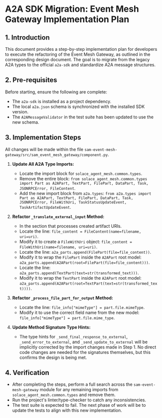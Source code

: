 # A2A SDK Migration: Event Mesh Gateway Implementation Plan

## 1. Introduction

This document provides a step-by-step implementation plan for developers to execute the refactoring of the Event Mesh Gateway, as outlined in the corresponding design document. The goal is to migrate from the legacy A2A types to the official `a2a-sdk` and standardize A2A message structures.

## 2. Pre-requisites

Before starting, ensure the following are complete:
- The `a2a-sdk` is installed as a project dependency.
- The local `a2a.json` schema is synchronized with the installed SDK version.
- The `A2AMessageValidator` in the test suite has been updated to use the new schema.

## 3. Implementation Steps

All changes will be made within the file `sam-event-mesh-gateway/src/sam_event_mesh_gateway/component.py`.

1.  **Update All A2A Type Imports:**
    -   Locate the import block for `solace_agent_mesh.common.types`.
    -   Remove the entire block: `from solace_agent_mesh.common.types import Part as A2APart, TextPart, FilePart, DataPart, Task, JSONRPCError, FileContent`.
    -   Add the new import block from `a2a.types`: `from a2a.types import Part as A2APart, TextPart, FilePart, DataPart, Task, JSONRPCError, FileWithUri, TaskStatusUpdateEvent, TaskArtifactUpdateEvent`.

2.  **Refactor `_translate_external_input` Method:**
    -   In the section that processes created artifact URIs.
    -   Locate the line: `file_content = FileContent(name=filename, uri=uri)`.
    -   Modify it to create a `FileWithUri` object: `file_content = FileWithUri(name=filename, uri=uri)`.
    -   Locate the line: `a2a_parts.append(FilePart(file=file_content))`.
    -   Modify it to wrap the `FilePart` inside the `A2APart` root model: `a2a_parts.append(A2APart(root=FilePart(file=file_content)))`.
    -   Locate the line: `a2a_parts.append(TextPart(text=str(transformed_text)))`.
    -   Modify it to wrap the `TextPart` inside the `A2APart` root model: `a2a_parts.append(A2APart(root=TextPart(text=str(transformed_text))))`.

3.  **Refactor `_process_file_part_for_output` Method:**
    -   Locate the line: `file_info["mimeType"] = part.file.mimeType`.
    -   Modify it to use the correct field name from the new model: `file_info["mimeType"] = part.file.mime_type`.

4.  **Update Method Signature Type Hints:**
    -   The type hints for `_send_final_response_to_external`, `_send_error_to_external`, and `_send_update_to_external` will be implicitly corrected by the import changes made in Step 1. No direct code changes are needed for the signatures themselves, but this confirms the design is being met.

## 4. Verification

-   After completing the steps, perform a full search across the `sam-event-mesh-gateway` module for any remaining imports from `solace_agent_mesh.common.types` and remove them.
-   Run the project's linter/type-checker to catch any inconsistencies.
-   The test suite is expected to fail. The next phase of work will be to update the tests to align with this new implementation.
